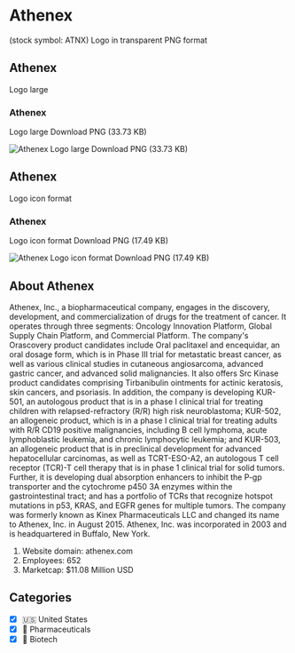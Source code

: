 # Athenex
 (stock symbol: ATNX) Logo in transparent PNG format

## Athenex
 Logo large

### Athenex
 Logo large Download PNG (33.73 KB)

![Athenex
 Logo large Download PNG (33.73 KB)](/img/orig/ATNX_BIG-9af6c794.png)

## Athenex
 Logo icon format

### Athenex
 Logo icon format Download PNG (17.49 KB)

![Athenex
 Logo icon format Download PNG (17.49 KB)](/img/orig/ATNX-377c0693.png)

## About Athenex


Athenex, Inc., a biopharmaceutical company, engages in the discovery, development, and commercialization of drugs for the treatment of cancer. It operates through three segments: Oncology Innovation Platform, Global Supply Chain Platform, and Commercial Platform. The company's Orascovery product candidates include Oral paclitaxel and encequidar, an oral dosage form, which is in Phase III trial for metastatic breast cancer, as well as various clinical studies in cutaneous angiosarcoma, advanced gastric cancer, and advanced solid malignancies. It also offers Src Kinase product candidates comprising Tirbanibulin ointments for actinic keratosis, skin cancers, and psoriasis. In addition, the company is developing KUR-501, an autologous product that is in a phase I clinical trial for treating children with relapsed-refractory (R/R) high risk neuroblastoma; KUR-502, an allogeneic product, which is in a phase I clinical trial for treating adults with R/R CD19 positive malignancies, including B cell lymphoma, acute lymphoblastic leukemia, and chronic lymphocytic leukemia; and KUR-503, an allogeneic product that is in preclinical development for advanced hepatocellular carcinomas, as well as TCRT-ESO-A2, an autologous T cell receptor (TCR)-T cell therapy that is in phase 1 clinical trial for solid tumors. Further, it is developing dual absorption enhancers to inhibit the P-gp transporter and the cytochrome p450 3A enzymes within the gastrointestinal tract; and has a portfolio of TCRs that recognize hotspot mutations in p53, KRAS, and EGFR genes for multiple tumors. The company was formerly known as Kinex Pharmaceuticals LLC and changed its name to Athenex, Inc. in August 2015. Athenex, Inc. was incorporated in 2003 and is headquartered in Buffalo, New York.

1. Website domain: athenex.com
2. Employees: 652
3. Marketcap: $11.08 Million USD


## Categories
- [x] 🇺🇸 United States
- [x] 💊 Pharmaceuticals
- [x] 🧬 Biotech
